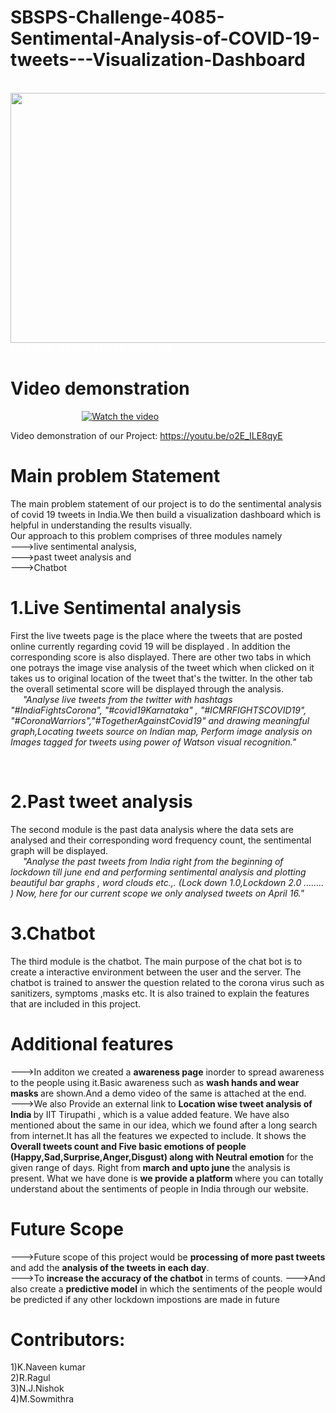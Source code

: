 # SBSPS-Challenge-4085-Sentimental-Analysis-of-COVID-19-tweets---Visualization-Dashboard

&nbsp;&nbsp;&nbsp;&nbsp;&nbsp;&nbsp;&nbsp;&nbsp;&nbsp;&nbsp;&nbsp;&nbsp;&nbsp;&nbsp;&nbsp;&nbsp;&nbsp;&nbsp;&nbsp;&nbsp;&nbsp;&nbsp;&nbsp;&nbsp;
&nbsp;&nbsp;&nbsp;&nbsp;<img src="Home page.bmp" width="800" height="400">
<br>
<a href="https://node-red-cgbhd.eu-gb.mybluemix.net/ui/#!/2?socketid=i916XPtBWHB_Etn3AAAF" style="color:#FFFFFF;"><strong>click here: ->1.LIVE TWEET ANALYSIS</strong></a> 
# Video demonstration

&nbsp;&nbsp;&nbsp;&nbsp;&nbsp;&nbsp;&nbsp;&nbsp;&nbsp;&nbsp;&nbsp;&nbsp;&nbsp;&nbsp;&nbsp;&nbsp;&nbsp;&nbsp;&nbsp;&nbsp;&nbsp;&nbsp;&nbsp;&nbsp;
&nbsp;&nbsp;&nbsp;&nbsp;[![Watch the video](https://img.youtube.com/vi/o2E_ILE8qyE/0.jpg)](https://youtu.be/o2E_ILE8qyE)
 
Video demonstration of our Project:
https://youtu.be/o2E_ILE8qyE

# Main problem Statement
The main problem statement of our project is to do the sentimental analysis of covid 19 tweets in India.We then build a visualization dashboard which is helpful in understanding the results visually.  
Our approach to this problem comprises of three modules namely <br>
--->live sentimental analysis,<br> 
--->past tweet analysis and<br>
--->Chatbot 


# 1.Live Sentimental analysis
First the live tweets page is the place where the tweets that are posted online currently regarding covid 19 will be  displayed . In addition the corresponding score is also displayed. There are other two tabs in which one potrays the image vise analysis of the tweet which when clicked on it takes us to original location of the tweet that's the twitter. In the other tab the overall setimental score will be displayed through the analysis. <br>
&nbsp;&nbsp;&nbsp;&nbsp;&nbsp;<i>"Analyse live tweets from the twitter with hashtags "#IndiaFightsCorona", "#covid19Karnataka" , "#ICMRFIGHTSCOVID19", "#CoronaWarriors","#TogetherAgainstCovid19" and drawing meaningful graph,Locating tweets source on Indian map, Perform image analysis on Images tagged for tweets using power of Watson visual recognition."</i>

<br>

# 2.Past tweet analysis
The second module is the past data analysis where the data sets are analysed and their corresponding word frequency count, the sentimental graph will be displayed. <br>
&nbsp;&nbsp;&nbsp;&nbsp;&nbsp;<i>"Analyse the past tweets from India right from the beginning of lockdown till june end and performing sentimental analysis and plotting beautiful bar graphs , word clouds etc.,. (Lock down 1.0,Lockdown 2.0 …….. ) Now, here for our current scope we only analysed tweets on April 16."</i>
<br>

# 3.Chatbot
The third module is the chatbot. The main purpose of the chat bot is to create a interactive environment between the user and the server. The chatbot is trained to answer the question related to the corona virus such as sanitizers, symptoms ,masks etc. It is also trained to explain the features that are included in this project. 
<br>

# Additional features

--->In additon we created a <b> awareness page</b> inorder to spread awareness to the people using it.Basic awareness such as <b> wash hands and wear masks </b>are shown.And a demo video of the same is attached at the end.<br>
--->We also Provide an external link to <b>Location wise tweet analysis of India </b> by IIT Tirupathi , which is a value added feature. We have also mentioned about the same in our idea, which we found after a long search from internet.It has all the features we expected to include. It shows the <b>Overall tweets count and Five basic emotions of people
(Happy,Sad,Surprise,Anger,Disgust) along with Neutral emotion </b> for the given range of days. Right from <b>march and upto june </b> the analysis is present. What we have done is <b>we provide a platform </b> where you can totally understand about the sentiments of people in India through our website.

# Future Scope

--->Future scope of this project would be <b>processing of more past tweets</b> and add the <b>analysis of the tweets in each day</b>. <br>
--->To <b>increase the accuracy of the chatbot</b> in terms of counts. 
--->And also create a <b>predictive model</b> in which the sentiments of the people would be predicted if any other lockdown impostions are made in future


# Contributors:

1)K.Naveen kumar<br>
2)R.Ragul<br>
3)N.J.Nishok<br>
4)M.Sowmithra


